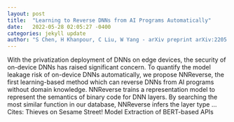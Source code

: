 ```yaml
---
layout: post
title:  "Learning to Reverse DNNs from AI Programs Automatically"
date:   2022-05-28 02:05:27 -0400
categories: jekyll update
author: "S Chen, H Khanpour, C Liu, W Yang - arXiv preprint arXiv:2205.10364, 2022"
---
```

With the privatization deployment of DNNs on edge devices, the security of on-device DNNs has raised significant concern. To quantify the model leakage risk of on-device DNNs automatically, we propose NNReverse, the first learning-based method which can reverse DNNs from AI programs without domain knowledge. NNReverse trains a representation model to represent the semantics of binary code for DNN layers. By searching the most similar function in our database, NNReverse infers the layer type … Cites: ‪Thieves on Sesame Street! Model Extraction of BERT-based APIs‬